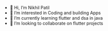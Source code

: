 - 👋 Hi, I’m Nikhil Patil
- 👀 I’m interested in Coding and building Apps
- 🌱 I’m currently learning flutter and dsa in java
- 💞️ I’m looking to collaborate on flutter projects


<!---
NAME-NikhilPatil/NAME-NikhilPatil is a ✨ special ✨ repository because its `README.md` (this file) appears on your GitHub profile.
You can click the Preview link to take a look at your changes.
--->
